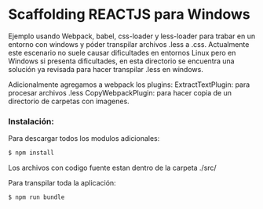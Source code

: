# Scaffolding REACTJS para Windows

Ejemplo usando Webpack, babel, css-loader y less-loader para trabar en un entorno con windows y póder transpilar archivos .less a .css.
Actualmente este escenario no suele causar dificultades en entornos Linux pero en Windows si presenta dificultades, en esta directorio
se encuentra una solución ya revisada para hacer transpilar .less en windows.

Adicionalmente agregamos a webpack los plugins:
ExtractTextPlugin: para procesar archivos .less
CopyWebpackPlugin: para hacer copia de un directorio de carpetas con imagenes.

### Instalación:

Para descargar todos los modulos adicionales:
```sh
$ npm install
```
Los archivos con codigo fuente estan dentro de la carpeta ./src/

Para transpilar toda la aplicación:
```sh
$ npm run bundle
```


